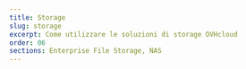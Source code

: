```yaml
---
title: Storage
slug: storage
excerpt: Come utilizzare le soluzioni di storage OVHcloud
order: 06
sections: Enterprise File Storage, NAS
---
```

